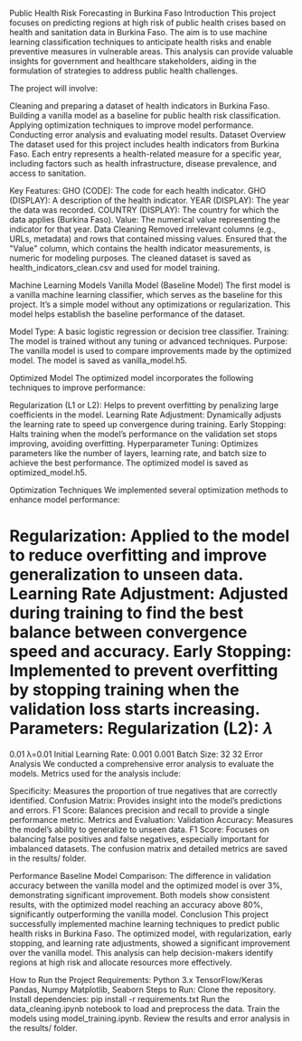 Public Health Risk Forecasting in Burkina Faso
Introduction
This project focuses on predicting regions at high risk of public health crises based on health and sanitation data in Burkina Faso. The aim is to use machine learning classification techniques to anticipate health risks and enable preventive measures in vulnerable areas. This analysis can provide valuable insights for government and healthcare stakeholders, aiding in the formulation of strategies to address public health challenges.

The project will involve:

Cleaning and preparing a dataset of health indicators in Burkina Faso.
Building a vanilla model as a baseline for public health risk classification.
Applying optimization techniques to improve model performance.
Conducting error analysis and evaluating model results.
Dataset
Overview
The dataset used for this project includes health indicators from Burkina Faso. Each entry represents a health-related measure for a specific year, including factors such as health infrastructure, disease prevalence, and access to sanitation.

Key Features:
GHO (CODE): The code for each health indicator.
GHO (DISPLAY): A description of the health indicator.
YEAR (DISPLAY): The year the data was recorded.
COUNTRY (DISPLAY): The country for which the data applies (Burkina Faso).
Value: The numerical value representing the indicator for that year.
Data Cleaning
Removed irrelevant columns (e.g., URLs, metadata) and rows that contained missing values.
Ensured that the "Value" column, which contains the health indicator measurements, is numeric for modeling purposes.
The cleaned dataset is saved as health_indicators_clean.csv and used for model training.

Machine Learning Models
Vanilla Model (Baseline Model)
The first model is a vanilla machine learning classifier, which serves as the baseline for this project. It’s a simple model without any optimizations or regularization. This model helps establish the baseline performance of the dataset.

Model Type: A basic logistic regression or decision tree classifier.
Training: The model is trained without any tuning or advanced techniques.
Purpose: The vanilla model is used to compare improvements made by the optimized model.
The model is saved as vanilla_model.h5.

Optimized Model
The optimized model incorporates the following techniques to improve performance:

Regularization (L1 or L2): Helps to prevent overfitting by penalizing large coefficients in the model.
Learning Rate Adjustment: Dynamically adjusts the learning rate to speed up convergence during training.
Early Stopping: Halts training when the model’s performance on the validation set stops improving, avoiding overfitting.
Hyperparameter Tuning: Optimizes parameters like the number of layers, learning rate, and batch size to achieve the best performance.
The optimized model is saved as optimized_model.h5.

Optimization Techniques
We implemented several optimization methods to enhance model performance:

Regularization: Applied to the model to reduce overfitting and improve generalization to unseen data.
Learning Rate Adjustment: Adjusted during training to find the best balance between convergence speed and accuracy.
Early Stopping: Implemented to prevent overfitting by stopping training when the validation loss starts increasing.
Parameters:
Regularization (L2): 
𝜆
=
0.01
λ=0.01
Initial Learning Rate: 
0.001
0.001
Batch Size: 
32
32
Error Analysis
We conducted a comprehensive error analysis to evaluate the models. Metrics used for the analysis include:

Specificity: Measures the proportion of true negatives that are correctly identified.
Confusion Matrix: Provides insight into the model’s predictions and errors.
F1 Score: Balances precision and recall to provide a single performance metric.
Metrics and Evaluation:
Validation Accuracy: Measures the model’s ability to generalize to unseen data.
F1 Score: Focuses on balancing false positives and false negatives, especially important for imbalanced datasets.
The confusion matrix and detailed metrics are saved in the results/ folder.

Performance Baseline
Model Comparison:
The difference in validation accuracy between the vanilla model and the optimized model is over 3%, demonstrating significant improvement.
Both models show consistent results, with the optimized model reaching an accuracy above 80%, significantly outperforming the vanilla model.
Conclusion
This project successfully implemented machine learning techniques to predict public health risks in Burkina Faso. The optimized model, with regularization, early stopping, and learning rate adjustments, showed a significant improvement over the vanilla model. This analysis can help decision-makers identify regions at high risk and allocate resources more effectively.

How to Run the Project
Requirements:
Python 3.x
TensorFlow/Keras
Pandas, Numpy
Matplotlib, Seaborn
Steps to Run:
Clone the repository.
Install dependencies: pip install -r requirements.txt
Run the data_cleaning.ipynb notebook to load and preprocess the data.
Train the models using model_training.ipynb.
Review the results and error analysis in the results/ folder.
